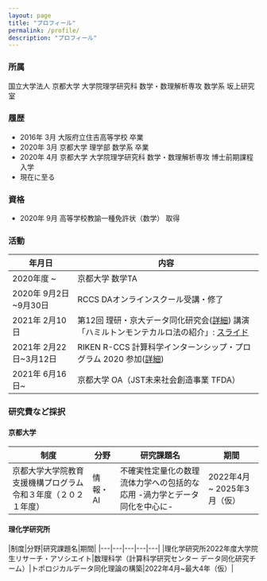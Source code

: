 ```yaml
---
layout: page
title: "プロフィール"
permalink: /profile/
description: "プロフィール"
---
```


### 所属
国立大学法人 京都大学 大学院理学研究科 数学・数理解析専攻 数学系 坂上研究室

### 履歴
  - 2016年 3月 大阪府立住吉高等学校 卒業
  - 2020年 3月 京都大学 理学部 数学系 卒業
  - 2020年 4月 京都大学 大学院理学研究科 数学・数理解析専攻 博士前期課程 入学
  - 現在に至る

### 資格
  - 2020年 9月 高等学校教諭一種免許状（数学） 取得

### 活動

  |年月日|内容|
  | --- | --- |
  |2020年度 ~ | 京都大学 数学TA|
  |2020年 9月2日~9月30日 | RCCS DAオンラインスクール受講・修了|
  |2021年 2月10日| 第12回 理研・京大データ同化研究会([詳細](http://www.data-assimilation.riken.jp/jp/events/ku_ws_202102/index.html)) 講演 「ハミルトンモンテカルロ法の紹介」: [スライド](/math/pdf/intro_to_hmc_slide.pdf)|
  |2021年 2月22日~3月12日 | RIKEN R-CCS 計算科学インターンシップ・プログラム 2020 参加([詳細](https://www.r-ccs.riken.jp/library/event/200604/))|
  |2021年 6月16日~|京都大学 OA（JST未来社会創造事業 TFDA）|

### 研究費など採択
#### 京都大学

|制度|分野|研究課題名|期間|
|---|---|---|---|
|京都大学大学院教育支援機構プログラム 令和３年度（２０２１年度）|情報・AI|不確実性定量化の数理流体力学への包括的な応用 -渦力学とデータ同化を中心に-|2022年4月 ~ 2025年3月（仮）|

#### 理化学研究所

|制度|分野|研究課題名|期間|
|---|---|---|---|---|
|理化学研究所2022年度大学院生リサーチ・アソシエイト|数理科学（計算科学研究センター データ同化研究チーム）|トポロジカルデータ同化理論の構築|2022年4月~最大4年（仮）|
